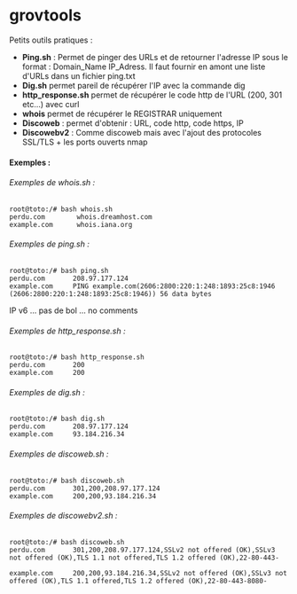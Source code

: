# grovtools
Petits outils pratiques :
* **Ping.sh** :
Permet de pinger des URLs et de retourner l'adresse IP sous le format : Domain_Name IP_Adress. Il faut fournir en amont une liste d'URLs dans un fichier ping.txt
* **Dig.sh** permet pareil de récupérer l'IP avec la commande dig
* **http_response.sh** permet de récupérer le code http de l'URL (200, 301 etc...) avec curl
* **whois** permet de récupérer le REGISTRAR uniquement
* **Discoweb** : permet d'obtenir : URL, code http, code https, IP
* **Discowebv2** : Comme discoweb mais avec l'ajout des protocoles SSL/TLS + les ports ouverts nmap

#### Exemples : 

###### Exemples de whois.sh :
```
root@toto:/# bash whois.sh
perdu.com        whois.dreamhost.com
example.com      whois.iana.org
```
###### Exemples de ping.sh :
```
root@toto:/# bash ping.sh
perdu.com       208.97.177.124
example.com     PING example.com(2606:2800:220:1:248:1893:25c8:1946 (2606:2800:220:1:248:1893:25c8:1946)) 56 data bytes
```
IP v6 ... pas de bol ... no comments

###### Exemples de http_response.sh :
```
root@toto:/# bash http_response.sh
perdu.com       200
example.com     200
```
###### Exemples de dig.sh :
```
root@toto:/# bash dig.sh
perdu.com       208.97.177.124
example.com     93.184.216.34
```
###### Exemples de discoweb.sh :
```
root@toto:/# bash discoweb.sh
perdu.com       301,200,208.97.177.124
example.com     200,200,93.184.216.34
```
###### Exemples de discowebv2.sh :
```
root@toto:/# bash discoweb.sh
perdu.com       301,200,208.97.177.124,SSLv2 not offered (OK),SSLv3 not offered (OK),TLS 1.1 not offered,TLS 1.2 offered (OK),22-80-443-

example.com     200,200,93.184.216.34,SSLv2 not offered (OK),SSLv3 not offered (OK),TLS 1.1 offered,TLS 1.2 offered (OK),22-80-443-8080-

```
